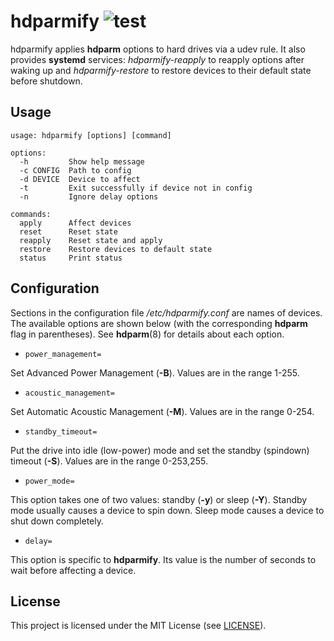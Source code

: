 # hdparmify ![test](https://github.com/jcrd/hdparmify/actions/workflows/test.yml/badge.svg)

hdparmify applies **hdparm** options to hard drives via a udev rule.
It also provides **systemd** services: _hdparmify-reapply_ to reapply
options after waking up and _hdparmify-restore_ to restore devices to
their default state before shutdown.

## Usage

```
usage: hdparmify [options] [command]

options:
  -h         Show help message
  -c CONFIG  Path to config
  -d DEVICE  Device to affect
  -t         Exit successfully if device not in config
  -n         Ignore delay options

commands:
  apply      Affect devices
  reset      Reset state
  reapply    Reset state and apply
  restore    Restore devices to default state
  status     Print status
```

## Configuration

Sections in the configuration file _/etc/hdparmify.conf_ are names of devices.
The available options are shown below (with the corresponding **hdparm** flag in
parentheses). See **hdparm**(8) for details about each option.

* `power_management=`

Set Advanced Power Management (**-B**). Values are in the range 1-255.

* `acoustic_management=`

Set Automatic Acoustic Management (**-M**). Values are in the range 0-254.

* `standby_timeout=`

Put the drive into idle (low-power) mode and set the standby (spindown)
timeout (**-S**). Values are in the range 0-253,255.

* `power_mode=`

This option takes one of two values: standby (**-y**) or sleep (**-Y**).
Standby mode usually causes a device to spin down.
Sleep mode causes a device to shut down completely.

* `delay=`

This option is specific to **hdparmify**. Its value is the number of seconds to
wait before affecting a device.

## License

This project is licensed under the MIT License (see [LICENSE](LICENSE)).
